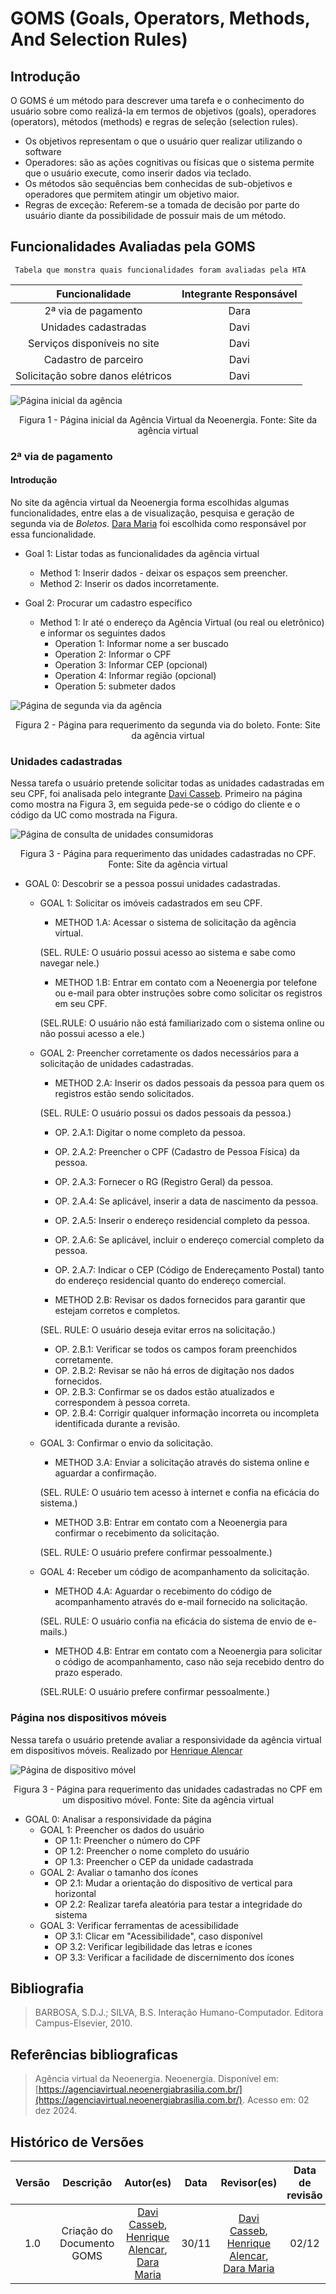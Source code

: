 # GOMS (Goals, Operators, Methods, And Selection Rules)

## Introdução 
O GOMS é um método para descrever uma tarefa e o conhecimento do usuário sobre
como realizá-la em termos de objetivos (goals), operadores (operators), métodos (methods)
e regras de seleção (selection rules).

 - Os objetivos representam o que o usuário quer realizar utilizando o software
 - Operadores: são as ações cognitivas ou físicas que o sistema permite que o usuário execute, como inserir dados via teclado.
 - Os métodos são sequências bem conhecidas de sub-objetivos e operadores que permitem atingir um objetivo maior.
 - Regras de exceção: Referem-se a tomada de decisão por parte do usuário diante da possibilidade de possuir mais de um método.


## Funcionalidades Avaliadas pela GOMS
     Tabela que monstra quais funcionalidades foram avaliadas pela HTA
 Funcionalidade    |    Integrante Responsável             |  
|:------:|:-------------------------------:|
| 2ª via de pagamento |Dara|  
| Unidades cadastradas | Davi |
| Serviços disponíveis no site | Davi   |
| Cadastro de parceiro   | Davi          |
| Solicitação sobre danos elétricos | Davi |

![Página inicial da agência](../../assets/neoenergia_1.jpeg)
<div align="center">
<p> Figura 1 - Página inicial da Agência Virtual da Neoenergia. Fonte: Site da agência virtual  </p> 
</div>

### 2ª via de pagamento 
#### Introdução 
No site da agência virtual da Neoenergia forma escolhidas algumas funcionalidades, entre elas a de visualização, pesquisa e geração de segunda via de _Boletos_. [Dara Maria](https://github.com/daramariabs) foi escolhida como responsável por essa funcionalidade. 
* Goal 1: Listar todas as funcionalidades da agência virtual
    * Method 1: Inserir dados - deixar os espaços sem preencher.
    * Method 2: Inserir os dados incorretamente.

* Goal 2: Procurar um cadastro específico
    * Method 1: Ir até o endereço da Agência Virtual (ou real ou eletrônico) e informar os seguintes dados
        * Operation 1: Informar nome a ser buscado
        * Operation 2: Informar o CPF
        * Operation 3: Informar CEP (opcional)
        * Operation 4: Informar região (opcional)
        * Operation 5: submeter dados

![Página de segunda via da agência](../../assets/neoenergia_4.jpeg)
<div align="center">
<p> Figura 2 - Página para requerimento da segunda via do boleto. Fonte: Site da agência virtual  </p> 
</div>


### Unidades cadastradas
Nessa tarefa o usuário pretende solicitar todas as unidades cadastradas em seu CPF, foi analisada pelo integrante [Davi Casseb](https://github.com/dcasseb). Primeiro na página como mostra na Figura 3, em seguida pede-se o código do cliente e o código da UC como mostrada na Figura.


![Página de consulta de unidades consumidoras](../../assets/neoenergia_3.jpeg)
<div align="center">
<p> Figura 3 - Página para requerimento das unidades cadastradas no CPF. Fonte: Site da agência virtual  </p> 
</div>

* GOAL 0: Descobrir se a pessoa possui unidades cadastradas.
  * GOAL 1: Solicitar os imóveis cadastrados em seu CPF.
    * METHOD 1.A: Acessar o sistema de solicitação da agência virtual.

    (SEL. RULE: O usuário possui acesso ao sistema e sabe como navegar nele.)

    * METHOD 1.B: Entrar em contato com a Neoenergia por telefone ou e-mail para obter instruções sobre como solicitar os registros em seu CPF.

    (SEL.RULE: O usuário não está familiarizado com o sistema online ou não possui acesso a ele.)

  * GOAL 2: Preencher corretamente os dados necessários para a solicitação de unidades cadastradas.
    * METHOD 2.A: Inserir os dados pessoais da pessoa para quem os registros estão sendo solicitados.

    (SEL. RULE: O usuário possui os dados pessoais da pessoa.)

      * OP. 2.A.1: Digitar o nome completo da pessoa.
      * OP. 2.A.2: Preencher o CPF (Cadastro de Pessoa Física) da pessoa.
      * OP. 2.A.3: Fornecer o RG (Registro Geral) da pessoa.
      * OP. 2.A.4: Se aplicável, inserir a data de nascimento da pessoa.
      * OP. 2.A.5: Inserir o endereço residencial completo da pessoa.
      * OP. 2.A.6: Se aplicável, incluir o endereço comercial completo da pessoa.
      * OP. 2.A.7: Indicar o CEP (Código de Endereçamento Postal) tanto do endereço residencial quanto do endereço comercial.

    * METHOD 2.B: Revisar os dados fornecidos para garantir que estejam corretos e completos.

    (SEL. RULE: O usuário deseja evitar erros na solicitação.)

      * OP. 2.B.1: Verificar se todos os campos foram preenchidos corretamente.
      * OP. 2.B.2: Revisar se não há erros de digitação nos dados fornecidos.
      * OP. 2.B.3: Confirmar se os dados estão atualizados e correspondem à pessoa correta.
      * OP. 2.B.4: Corrigir qualquer informação incorreta ou incompleta identificada durante a revisão.
  
  * GOAL 3: Confirmar o envio da solicitação.
    * METHOD 3.A: Enviar a solicitação através do sistema online e aguardar a confirmação.

    (SEL. RULE: O usuário tem acesso à internet e confia na eficácia do sistema.)

    * METHOD 3.B: Entrar em contato com a Neoenergia para confirmar o recebimento da solicitação.

    (SEL. RULE: O usuário prefere confirmar pessoalmente.)

  * GOAL 4: Receber um código de acompanhamento da solicitação.
    * METHOD 4.A: Aguardar o recebimento do código de acompanhamento através do e-mail fornecido na solicitação.

    (SEL. RULE: O usuário confia na eficácia do sistema de envio de e-mails.)

    * METHOD 4.B: Entrar em contato com a Neoenergia para solicitar o código de acompanhamento, caso não seja recebido dentro do prazo esperado.

    (SEL.RULE: O usuário prefere confirmar pessoalmente.)


###  Página nos dispositivos móveis

Nessa tarefa o usuário pretende avaliar a responsividade da agência virtual em dispositivos móveis. Realizado por [Henrique Alencar](https://github.com/henryqma)

![Página de dispositivo móvel](../../assets/neoenergiaPagUsuario_movel.jpeg)
<div align="center">
<p> Figura 3 - Página para requerimento das unidades cadastradas no CPF em um dispositivo móvel. Fonte: Site da agência virtual  </p> 
</div>

* GOAL 0:  Analisar a responsividade da página 
    * GOAL 1: Preencher os dados do usuário
        * OP 1.1: Preencher o número do CPF
        * OP 1.2: Preencher o nome completo do usuário
        * OP 1.3: Preencher o CEP da unidade cadastrada
    * GOAL 2: Avaliar o tamanho dos ícones
        * OP 2.1: Mudar a orientação do dispositivo de vertical para horizontal
        * OP 2.2: Realizar tarefa aleatória para testar a integridade do sistema
    * GOAL 3: Verificar ferramentas de acessibilidade
        * OP 3.1: Clicar em "Acessibilidade", caso disponível
        * OP 3.2: Verificar legibilidade das letras e ícones
        * OP 3.3: Verificar a facilidade de discernimento dos ícones


## Bibliografia
> BARBOSA, S.D.J.; SILVA, B.S. Interação Humano-Computador. Editora Campus-Elsevier, 2010.

## Referências bibliograficas

> Agência virtual da Neoenergia. Neoenergia. Disponível em: [https://agenciavirtual.neoenergiabrasilia.com.br/](https://agenciavirtual.neoenergiabrasilia.com.br/). Acesso em: 02 dez 2024.

## Histórico de Versões

| Versão |          Descrição              |     Autor(es)      |      Data      |   Revisor(es)     |    Data de revisão    |  
|:------:|:-------------------------------:|:--------------:|:--------------:|:-------------:|:---------------------:|
|  1.0   | Criação do Documento GOMS                  |  [Davi Casseb](https://github.com/dcasseb), [Henrique Alencar](https://github.com/henryqma), [Dara Maria](https://github.com/daramariabs)      |   30/11   |     [Davi Casseb](https://github.com/dcasseb), [Henrique Alencar](https://github.com/henryqma), [Dara Maria](https://github.com/daramariabs)   |        02/12     |